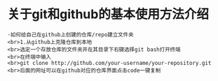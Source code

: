 # 关于git和github的基本使用方法介绍
    ·如何给自己在github上创建的仓库/repo建立文件夹
    <br>1.从github上克隆仓库到本地
    <br>选定一个存放仓库的文件夹并在其目录下右键选择git bash打开终端
    <br>在终端中输入
    <br>git clone http://github.com/your-username/your-repository.git
    <br>后面的网址可以在github对应的仓库界面点击code一键复制